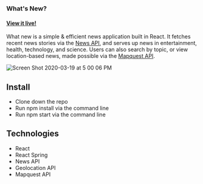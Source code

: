 ### What's New?

#### [View it live!](https://ryanbahan.github.io/whats-new/)

What new is a simple & efficient news application built in React. It fetches recent news stories via the [News API](https://newsapi.org/), and serves up news in entertainment, health, technology, and science. Users can also search by topic, or view location-based news, made possible via the [Mapquest API](https://developer.mapquest.com/). 

![Screen Shot 2020-03-19 at 5 00 06 PM](https://user-images.githubusercontent.com/54119863/77122577-970ed800-6a03-11ea-8f3c-83d9f2405624.png)

## Install

- Clone down the repo
- Run npm install via the command line
- Run npm start via the command line

## Technologies

- React
- React Spring
- News API
- Geolocation API
- Mapquest API
